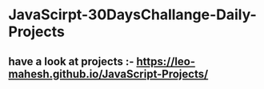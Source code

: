 # JavaScirpt-30DaysChallange-Daily-Projects

## have a look at projects :-  https://leo-mahesh.github.io/JavaScript-Projects/
